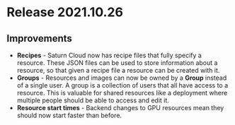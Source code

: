 # Release 2021.10.26

## Improvements

* **Recipes** - Saturn Cloud now has recipe files that fully specify a resource. These JSON files can be used to store information about a resource, so that given a recipe file a resource can be created with it.
* **Groups** - Resources and images can now be owned by a **Group** instead of a single user. A group is a collection of users that all have access to a resource. This is valuable for shared resources like a deployment where multiple people should be able to access and edit it.
* **Resource start times** - Backend changes to GPU resources mean they should now start faster than before.
